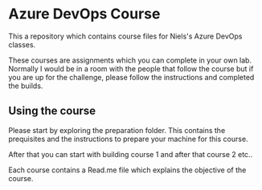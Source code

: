 # Azure DevOps Course

This a repository which contains course files for Niels's Azure DevOps classes.

These courses are assignments which you can complete in your own lab. Normally I would be in a room with the people that follow the course but if you are up for the challenge, please follow the instructions and completed the builds.


## Using the course


Please start by exploring the preparation folder. This contains the prequisites and the instructions to prepare your machine for this course.

After that you can start with building course 1 and after that course 2 etc..

Each course contains a Read.me file which explains the objective of the course.

